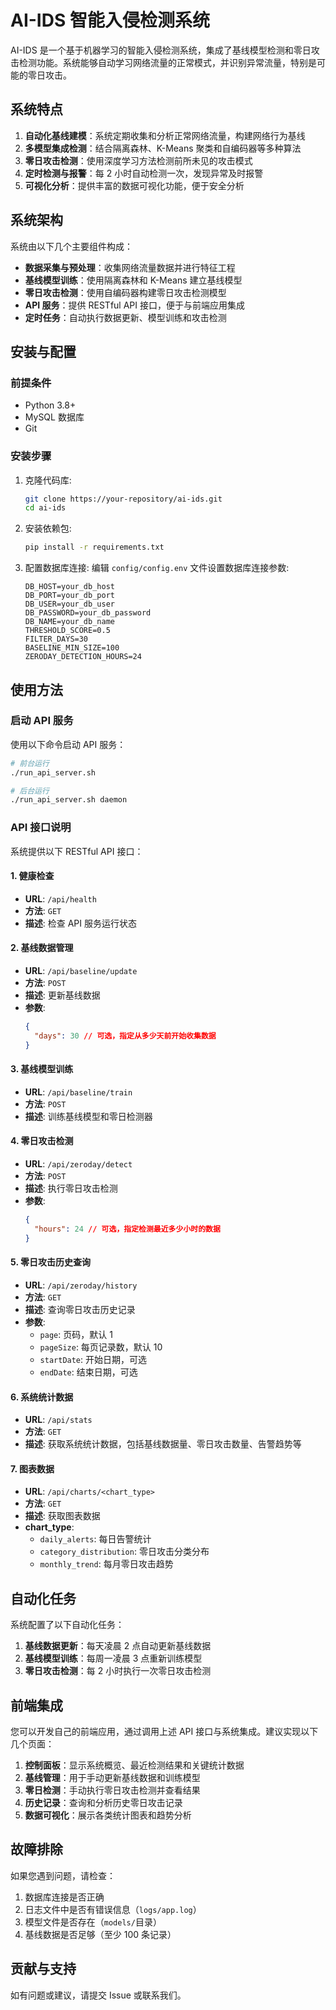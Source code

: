 # AI-IDS 智能入侵检测系统

AI-IDS 是一个基于机器学习的智能入侵检测系统，集成了基线模型检测和零日攻击检测功能。系统能够自动学习网络流量的正常模式，并识别异常流量，特别是可能的零日攻击。

## 系统特点

1. **自动化基线建模**：系统定期收集和分析正常网络流量，构建网络行为基线
2. **多模型集成检测**：结合隔离森林、K-Means 聚类和自编码器等多种算法
3. **零日攻击检测**：使用深度学习方法检测前所未见的攻击模式
4. **定时检测与报警**：每 2 小时自动检测一次，发现异常及时报警
5. **可视化分析**：提供丰富的数据可视化功能，便于安全分析

## 系统架构

系统由以下几个主要组件构成：

- **数据采集与预处理**：收集网络流量数据并进行特征工程
- **基线模型训练**：使用隔离森林和 K-Means 建立基线模型
- **零日攻击检测**：使用自编码器构建零日攻击检测模型
- **API 服务**：提供 RESTful API 接口，便于与前端应用集成
- **定时任务**：自动执行数据更新、模型训练和攻击检测

## 安装与配置

### 前提条件

- Python 3.8+
- MySQL 数据库
- Git

### 安装步骤

1. 克隆代码库:

   ```bash
   git clone https://your-repository/ai-ids.git
   cd ai-ids
   ```

2. 安装依赖包:

   ```bash
   pip install -r requirements.txt
   ```

3. 配置数据库连接:
   编辑 `config/config.env` 文件设置数据库连接参数:
   ```
   DB_HOST=your_db_host
   DB_PORT=your_db_port
   DB_USER=your_db_user
   DB_PASSWORD=your_db_password
   DB_NAME=your_db_name
   THRESHOLD_SCORE=0.5
   FILTER_DAYS=30
   BASELINE_MIN_SIZE=100
   ZERODAY_DETECTION_HOURS=24
   ```

## 使用方法

### 启动 API 服务

使用以下命令启动 API 服务：

```bash
# 前台运行
./run_api_server.sh

# 后台运行
./run_api_server.sh daemon
```

### API 接口说明

系统提供以下 RESTful API 接口：

#### 1. 健康检查

- **URL**: `/api/health`
- **方法**: `GET`
- **描述**: 检查 API 服务运行状态

#### 2. 基线数据管理

- **URL**: `/api/baseline/update`
- **方法**: `POST`
- **描述**: 更新基线数据
- **参数**:
  ```json
  {
    "days": 30 // 可选，指定从多少天前开始收集数据
  }
  ```

#### 3. 基线模型训练

- **URL**: `/api/baseline/train`
- **方法**: `POST`
- **描述**: 训练基线模型和零日检测器

#### 4. 零日攻击检测

- **URL**: `/api/zeroday/detect`
- **方法**: `POST`
- **描述**: 执行零日攻击检测
- **参数**:
  ```json
  {
    "hours": 24 // 可选，指定检测最近多少小时的数据
  }
  ```

#### 5. 零日攻击历史查询

- **URL**: `/api/zeroday/history`
- **方法**: `GET`
- **描述**: 查询零日攻击历史记录
- **参数**:
  - `page`: 页码，默认 1
  - `pageSize`: 每页记录数，默认 10
  - `startDate`: 开始日期，可选
  - `endDate`: 结束日期，可选

#### 6. 系统统计数据

- **URL**: `/api/stats`
- **方法**: `GET`
- **描述**: 获取系统统计数据，包括基线数据量、零日攻击数量、告警趋势等

#### 7. 图表数据

- **URL**: `/api/charts/<chart_type>`
- **方法**: `GET`
- **描述**: 获取图表数据
- **chart_type**:
  - `daily_alerts`: 每日告警统计
  - `category_distribution`: 零日攻击分类分布
  - `monthly_trend`: 每月零日攻击趋势

## 自动化任务

系统配置了以下自动化任务：

1. **基线数据更新**：每天凌晨 2 点自动更新基线数据
2. **基线模型训练**：每周一凌晨 3 点重新训练模型
3. **零日攻击检测**：每 2 小时执行一次零日攻击检测

## 前端集成

您可以开发自己的前端应用，通过调用上述 API 接口与系统集成。建议实现以下几个页面：

1. **控制面板**：显示系统概览、最近检测结果和关键统计数据
2. **基线管理**：用于手动更新基线数据和训练模型
3. **零日检测**：手动执行零日攻击检测并查看结果
4. **历史记录**：查询和分析历史零日攻击记录
5. **数据可视化**：展示各类统计图表和趋势分析

## 故障排除

如果您遇到问题，请检查：

1. 数据库连接是否正确
2. 日志文件中是否有错误信息（`logs/app.log`）
3. 模型文件是否存在（`models/`目录）
4. 基线数据是否足够（至少 100 条记录）

## 贡献与支持

如有问题或建议，请提交 Issue 或联系我们。
